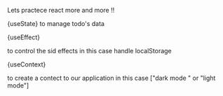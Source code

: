 Lets practece react more and more !!

{useState} 
to manage todo's data

{useEffect}

to control the sid effects in this case handle localStorage 

{useContext}

to create a contect to our application in this case ["dark mode "  or  "light mode"]
